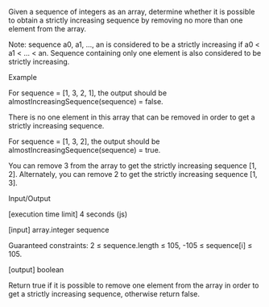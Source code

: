 Given a sequence of integers as an array, determine whether it is possible to obtain a strictly increasing sequence by removing no more than one element from the array.

Note: sequence a0, a1, ..., an is considered to be a strictly increasing if a0 < a1 < ... < an. Sequence containing only one element is also considered to be strictly increasing.

Example

For sequence = [1, 3, 2, 1], the output should be
almostIncreasingSequence(sequence) = false.

There is no one element in this array that can be removed in order to get a strictly increasing sequence.

For sequence = [1, 3, 2], the output should be
almostIncreasingSequence(sequence) = true.

You can remove 3 from the array to get the strictly increasing sequence [1, 2]. Alternately, you can remove 2 to get the strictly increasing sequence [1, 3].

Input/Output

[execution time limit] 4 seconds (js)

[input] array.integer sequence

Guaranteed constraints:
2 ≤ sequence.length ≤ 105,
-105 ≤ sequence[i] ≤ 105.

[output] boolean

Return true if it is possible to remove one element from the array in order to get a strictly increasing sequence, otherwise return false.
